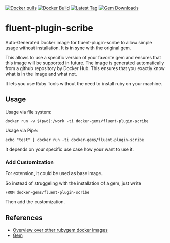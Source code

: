 [![Docker pulls](https://img.shields.io/docker/pulls/rubygem/fluent-plugin-scribe.svg)](https://hub.docker.com/r/rubygem/fluent-plugin-scribe/)
[![Docker Build](https://img.shields.io/docker/automated/rubygem/fluent-plugin-scribe.svg)](https://hub.docker.com/r/rubygem/fluent-plugin-scribe/)
[![Latest Tag](https://img.shields.io/github/tag/docker-rubygem/fluent-plugin-scribe.svg)](https://hub.docker.com/r/rubygem/fluent-plugin-scribe/)
[![Gem Downloads](https://img.shields.io/gem/dt/fluent-plugin-scribe.svg)](https://rubygems.org/gems/fluent-plugin-scribe/)
# fluent-plugin-scribe

Auto-Generated Docker image for fluent-plugin-scribe to allow simple usage without installation.
It is in sync with the original gem.

This allows to use a specific version of your favorite gem and ensures that this image will be supported in future.
The image is generated automatically from a github repository by Docker Hub.
This ensures that you exactly know what is in the image and what not.

It lets you use Ruby Tools without the need to install ruby on your machine.

## Usage

Usage via file system:

`docker run -v $(pwd):/work -ti docker-gems/fluent-plugin-scribe`

Usage via Pipe:

`echo "test" | docker run -ti docker-gems/fluent-plugin-scribe`

It depends on your specific use case how your want to use it.

### Add Customization

For extension, it could be used as base image.

So instead of struggeling with the installation of a gem, just write

`FROM docker-gems/fluent-plugin-scribe`

Then add the customization.

## References

 - [Overview over other rubygem docker images](https://github.com/thinkbot/docker-rubygem)
 - [Gem](https://rubygems.org/gems/fluent-plugin-scribe/)
